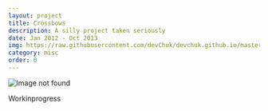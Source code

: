 ```yaml
---
layout: project
title: Crossbows
description: A silly project taken seriously
date: Jan 2012 - Oct 2013
img: https://raw.githubusercontent.com/devChuk/devchuk.github.io/master/res/img/portimg/crossbows/crossbow.jpg
category: misc
order: 0
---
```


![Image not found](https://raw.githubusercontent.com/devChuk/devchuk.github.io/master/res/img/portimg/crossbows/crossbow.jpg)

Workinprogress